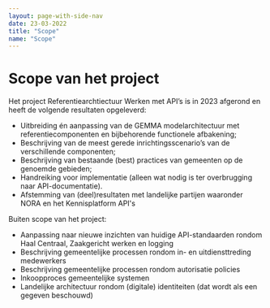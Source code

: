 ```yaml
---
layout: page-with-side-nav
date: 23-03-2022
title: "Scope"
name: "Scope"
---
```

# Scope van het project
Het project Referentiearchtiectuur Werken met API’s is in 2023 afgerond en heeft de volgende resultaten opgeleverd:

* Uitbreiding én aanpassing van de GEMMA modelarchitectuur met referentiecomponenten en bijbehorende functionele afbakening;
* Beschrijving van de meest gerede inrichtingsscenario’s van de verschillende componenten;
* Beschrijving van bestaande (best) practices van gemeenten op de genoemde gebieden;
* Handreiking voor implementatie (alleen wat nodig is ter overbrugging naar API-documentatie).
* Afstemming van (deel)resultaten met landelijke partijen waaronder NORA en het Kennisplatform API's

Buiten scope van het project:

* Aanpassing naar nieuwe inzichten van huidige API-standaarden rondom Haal Centraal, Zaakgericht werken en logging
* Beschrijving gemeentelijke processen rondom in- en uitdiensttreding medewerkers
* Beschrijving gemeentelijke processen rondom autorisatie policies
* Inkoopproces gemeentelijke systemen
* Landelijke architectuur rondom (digitale) identiteiten (dat wordt als een gegeven beschouwd)
